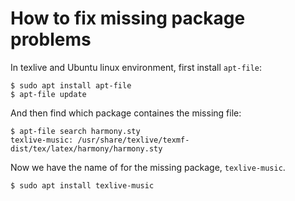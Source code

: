 # How to fix missing package problems

In texlive and Ubuntu linux environment, first install `apt-file`:
```
$ sudo apt install apt-file
$ apt-file update
```
And then find which package containes the missing file:
```
$ apt-file search harmony.sty
texlive-music: /usr/share/texlive/texmf-dist/tex/latex/harmony/harmony.sty
```
Now we have the name of for the missing package, `texlive-music`.
```
$ sudo apt install texlive-music
```

